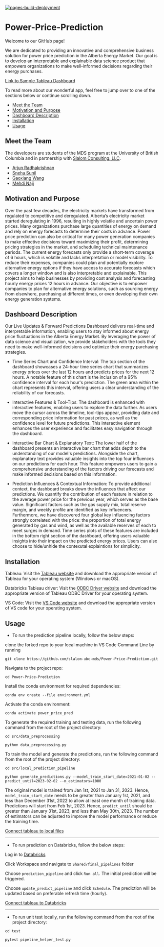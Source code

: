 [![pages-build-deployment](https://github.com/slalom-ubc-mds/Power-Price-Prediction/actions/workflows/pages/pages-build-deployment/badge.svg)](https://github.com/slalom-ubc-mds/Power-Price-Prediction/actions/workflows/pages/pages-build-deployment)

# Power-Price-Prediction

Welcome to our GitHub page!

We are dedicated to providing an innovative and comprehensive business solution for power price prediction in the Alberta Energy Market. Our goal is to develop an interpretable and explainable data science product that empowers organizations to make well-informed decisions regarding their energy purchases.

[Link to Sample Tableau Dashboard](https://public.tableau.com/app/profile/gaoxiang.wang8077/viz/AESOVersion6_0/PredictedDash?publish=yes)

To read more about our wonderful app, feel free to jump over to one of the sections below or continue scrolling down.

- [Meet the Team](#meet-the-team)
- [Motivation and Purpose](#motivation-and-purpose)
- [Dashboard Description](#dashboard-description)
- [Installation](#installation)
- [Usage](#usage)

## Meet the Team

The developers are students of the MDS program at the University of British Columbia and in partnership with [Slalom Consulting, LLC](https://www.slalom.com/).

- [Arjun Radhakrishnan](https://github.com/rkrishnan-arjun)
- [Sneha Sunil](https://github.com/snesunil)
- [Gaoxiang Wang](https://github.com/louiewang820)
- [Mehdi Naji](https://github.com/mehdi-naji)

## Motivation and Purpose

Over the past few decades, the electricity markets have transformed from regulated to competitive and deregulated. Alberta’s electricity market started deregulating in 1996, resulting in highly volatile and uncertain power prices. Many organizations purchase large quantities of energy on demand and rely on energy forecasts to determine their costs in advance. Power price prediction can also be critical for many power generation companies to make effective decisions toward maximizing their profit, determining pricing strategies in the market, and scheduling technical maintenance periods. The current energy forecasts only provide a short-term coverage of 6 hours, which is volatile and lacks interpretation or model visibility. To reduce their expenses, companies could plan and potentially explore alternative energy options if they have access to accurate forecasts which covers a longer window and is also interpretable and explainable. This project aims to help businesses by providing cost analysis and forecasting hourly energy prices 12 hours in advance. Our objective is to empower companies to plan for alternative energy solutions, such as sourcing energy from elsewhere, purchasing at different times, or even developing their own energy generation systems.

## Dashboard Description

Our Live Updates & Forward Predictions Dashboard delivers real-time and interpretable information, enabling users to stay informed about energy price fluctuations in the Alberta Energy Market. By leveraging the power of data science and visualization, we provide stakeholders with the tools they need to make well-informed decisions and optimize their energy purchasing strategies.

- Time Series Chart and Confidence Interval:
The top section of the dashboard showcases a 24-hour time series chart that summarizes energy prices over the last 12 hours and predicts prices for the next 12 hours. A notable feature of this chart is the inclusion of a 95% confidence interval for each hour's prediction. The green area within the chart represents this interval, offering users a clear understanding of the reliability of our forecasts.

- Interactive Features & Tool-Tips:
The dashboard is enhanced with interactive features, enabling users to explore the data further. As users move the cursor across the timeline, tool-tips appear, providing date and corresponding price information for past prices, as well as the confidence level for future predictions. This interactive element enhances the user experience and facilitates easy navigation through the dashboard.

- Interactive Bar Chart & Explanatory Text:
The lower half of the dashboard presents an interactive bar chart that adds depth to the understanding of our model's predictions. Alongside the chart, explanatory text provides valuable insights into the top four influences on our predictions for each hour. This feature empowers users to gain a comprehensive understanding of the factors driving our forecasts and make informed decisions based on this information.

- Prediction Influences & Contextual Information:
To provide additional context, the dashboard breaks down the influences that affect our predictions. We quantify the contribution of each feature in relation to the average power price for the previous year, which serves as the base value. Significant factors such as the gas supply mix, total reserve margin, and weekly profile are identified as key influencers. Furthermore, we have discovered four global key influencing factors strongly correlated with the price: the proportion of total energy generated by gas and wind, as well as the available reserves of each to meet surges in demand. Time series plots of these features are included in the bottom right section of the dashboard, offering users valuable insights into their impact on the predicted energy prices. Users can also choose to hide/unhide the contexutal explaintions for simplicity.

## Installation

Tableau: Visit the [Tableau website](https://www.tableau.com/) and download the appropriate version of Tableau for your operating system (Windows or macOS).

Databricks Tableau driver:   Visit the [ODBC Driver website](https://www.databricks.com/spark/odbc-drivers-download?_gl=1*wbycmt*_gcl_au*MTExNDA4MjAzOC4xNjg1Mzg0MjQw&_ga=2.190062569.311368728.1687321881-777036860.1685384240) and download the appropriate version of Tableau ODBC Driver for your operating system.

VS Code: Visit the [VS Code website](https://code.visualstudio.com/) and download the appropriate version of VS code for your operating system.

## Usage

- To run the prediction pipeline locally, follow the below steps:

clone the forked repo to your local machine in VS Code Command Line by running

```
git clone https://github.com/slalom-ubc-mds/Power-Price-Prediction.git
```

Navigate to the project repo:

```
cd Power-Price-Prediction
```

Install the conda environment for required dependencies:

```
conda env create --file environment.yml
```

Activate the conda environment:

```
conda activate power_price_pred
```

To generate the required training and testing data, run the following command from the root of the project directory:

```
cd src/data_preprocessing
```

```
python data_preprocessing.py 
```

To train the model and generate the predictions, run the following command from the root of the project directory:

```
cd src/local_prediction_pipeline
```

```
python generate_predictions.py --model_train_start_date=2021-01-02 --predict_until=2023-02-02 --n_estimators=1000
```

The original model is trained from Jan 1st, 2021 to Jan 31, 2023. Hence, `model_train_start_date` needs to be greater than January 1st, 2021, and less than December 31st, 2022 to allow at least one month of training data. Predictions will start from Feb 1st, 2023. Hence, `predict_until` should be greater than January 31st, 2023, and less than May 30th, 2023.
The number of estimators can be adjusted to improve the model performance or reduce the training time.

[Connect tableau to local files](https://github.com/slalom-ubc-mds/Power-Price-Prediction/blob/main/Tableau_ReadME.md#connect-tableau-with-local-files)

---

- To run prediction on Databricks, follow the below steps:

Log in to [Databricks](https://univbritcol-slalom-capstone23.cloud.databricks.com/login.html?o=8254429304025469)

Click Workspace and navigate to `Shared/final_pipelines` folder

Choose `prediction_pipeline` and click `Run all`. The initial prediction will be triggered.

Choose `update_predict_pipeline` and click `Schedule`. The prediction will be updated based on preferable refresh time (hourly).

[Connect tableau to Databricks](https://github.com/slalom-ubc-mds/Power-Price-Prediction/blob/main/Tableau_ReadME.md#connect-tableau-with-databricks)

---

- To run unit test locally, run the following command from the root of the project directory:
  
```
cd test
```

```
pytest pipeline_helper_test.py
```
